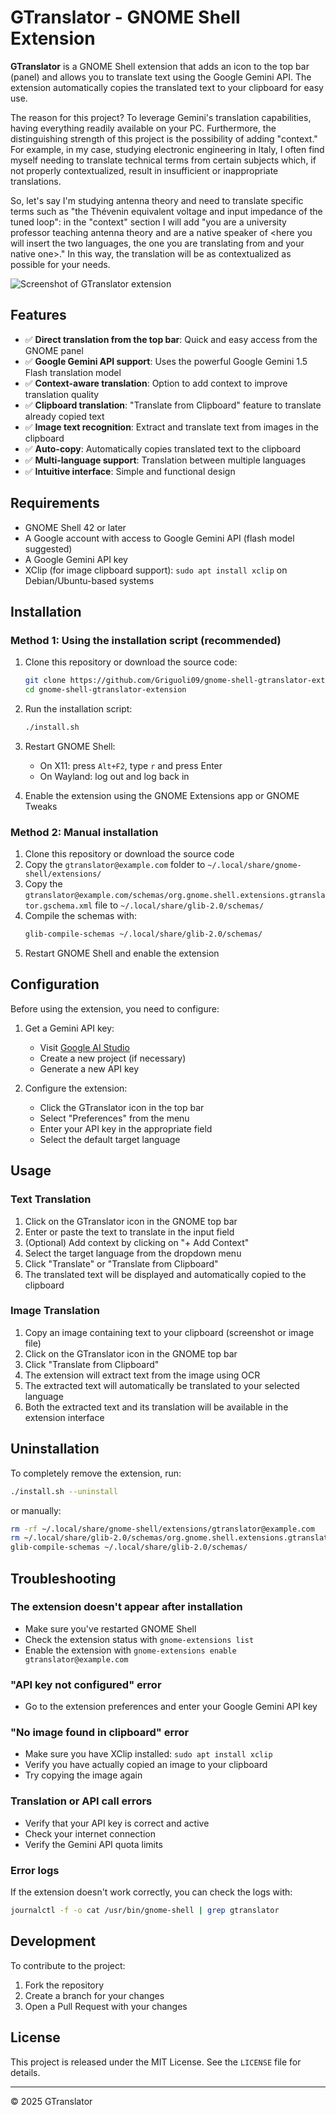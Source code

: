 # GTranslator - GNOME Shell Extension

**GTranslator** is a GNOME Shell extension that adds an icon to the top bar (panel) and allows you to translate text using the Google Gemini API. The extension automatically copies the translated text to your clipboard for easy use.

The reason for this project? To leverage Gemini's translation capabilities, having everything readily available on your PC.  Furthermore, the distinguishing strength of this project is the possibility of adding "context." For example, in my case, studying electronic engineering in Italy, I often find myself needing to translate technical terms from certain subjects which, if not properly contextualized, result in insufficient or inappropriate translations.

So, let's say I'm studying antenna theory and need to translate specific terms such as "the Thévenin equivalent voltage and input impedance of the tuned loop": in the "context" section I will add "you are a university professor teaching antenna theory and are a native speaker of <here you will insert the two languages, the one you are translating from and your native one>." In this way, the translation will be as contextualized as possible for your needs.


![Screenshot of GTranslator extension](screenshot.png)


## Features

- ✅ **Direct translation from the top bar**: Quick and easy access from the GNOME panel
- ✅ **Google Gemini API support**: Uses the powerful Google Gemini 1.5 Flash translation model
- ✅ **Context-aware translation**: Option to add context to improve translation quality
- ✅ **Clipboard translation**: "Translate from Clipboard" feature to translate already copied text
- ✅ **Image text recognition**: Extract and translate text from images in the clipboard
- ✅ **Auto-copy**: Automatically copies translated text to the clipboard
- ✅ **Multi-language support**: Translation between multiple languages
- ✅ **Intuitive interface**: Simple and functional design

## Requirements

- GNOME Shell 42 or later
- A Google account with access to Google Gemini API (flash model suggested)
- A Google Gemini API key
- XClip (for image clipboard support): `sudo apt install xclip` on Debian/Ubuntu-based systems

## Installation

### Method 1: Using the installation script (recommended)

1. Clone this repository or download the source code:
   ```bash
   git clone https://github.com/Griguoli09/gnome-shell-gtranslator-extension.git
   cd gnome-shell-gtranslator-extension
   ```

2. Run the installation script:
   ```bash
   ./install.sh
   ```

3. Restart GNOME Shell:
   - On X11: press `Alt+F2`, type `r` and press Enter
   - On Wayland: log out and log back in

4. Enable the extension using the GNOME Extensions app or GNOME Tweaks

### Method 2: Manual installation

1. Clone this repository or download the source code
2. Copy the `gtranslator@example.com` folder to `~/.local/share/gnome-shell/extensions/`
3. Copy the `gtranslator@example.com/schemas/org.gnome.shell.extensions.gtranslator.gschema.xml` file to `~/.local/share/glib-2.0/schemas/`
4. Compile the schemas with:
   ```bash
   glib-compile-schemas ~/.local/share/glib-2.0/schemas/
   ```
5. Restart GNOME Shell and enable the extension

## Configuration

Before using the extension, you need to configure:

1. Get a Gemini API key:
   - Visit [Google AI Studio](https://makersuite.google.com/app/apikey)
   - Create a new project (if necessary)
   - Generate a new API key

2. Configure the extension:
   - Click the GTranslator icon in the top bar
   - Select "Preferences" from the menu
   - Enter your API key in the appropriate field
   - Select the default target language

## Usage

### Text Translation
1. Click on the GTranslator icon in the GNOME top bar
2. Enter or paste the text to translate in the input field
3. (Optional) Add context by clicking on "+ Add Context"
4. Select the target language from the dropdown menu
5. Click "Translate" or "Translate from Clipboard"
6. The translated text will be displayed and automatically copied to the clipboard

### Image Translation
1. Copy an image containing text to your clipboard (screenshot or image file)
2. Click on the GTranslator icon in the GNOME top bar
3. Click "Translate from Clipboard"
4. The extension will extract text from the image using OCR
5. The extracted text will automatically be translated to your selected language
6. Both the extracted text and its translation will be available in the extension interface

## Uninstallation

To completely remove the extension, run:

```bash
./install.sh --uninstall
```

or manually:

```bash
rm -rf ~/.local/share/gnome-shell/extensions/gtranslator@example.com
rm ~/.local/share/glib-2.0/schemas/org.gnome.shell.extensions.gtranslator.gschema.xml
glib-compile-schemas ~/.local/share/glib-2.0/schemas/
```

## Troubleshooting

### The extension doesn't appear after installation
- Make sure you've restarted GNOME Shell
- Check the extension status with `gnome-extensions list`
- Enable the extension with `gnome-extensions enable gtranslator@example.com`

### "API key not configured" error
- Go to the extension preferences and enter your Google Gemini API key

### "No image found in clipboard" error
- Make sure you have XClip installed: `sudo apt install xclip`
- Verify you have actually copied an image to your clipboard
- Try copying the image again

### Translation or API call errors
- Verify that your API key is correct and active
- Check your internet connection
- Verify the Gemini API quota limits

### Error logs
If the extension doesn't work correctly, you can check the logs with:
```bash
journalctl -f -o cat /usr/bin/gnome-shell | grep gtranslator
```

## Development

To contribute to the project:

1. Fork the repository
2. Create a branch for your changes
3. Open a Pull Request with your changes

## License

This project is released under the MIT License. See the `LICENSE` file for details.

---

© 2025 GTranslator
